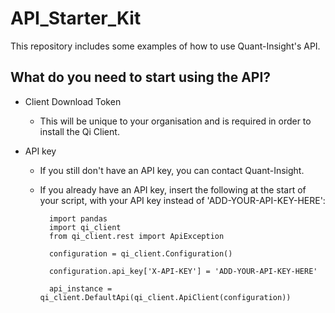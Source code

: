 # API_Starter_Kit

This repository includes some examples of how to use Quant-Insight's API. 

## What do you need to start using the API?


* Client Download Token

  * This will be unique to your organisation and is required in order to install the Qi Client. 

* API key

  * If you still don't have an API key, you can contact Quant-Insight. 
  
  * If you already have an API key, insert the following at the start of your script, with your API key instead of 'ADD-YOUR-API-KEY-HERE': 

          import pandas
          import qi_client
          from qi_client.rest import ApiException

          configuration = qi_client.Configuration()

          configuration.api_key['X-API-KEY'] = 'ADD-YOUR-API-KEY-HERE'

          api_instance = qi_client.DefaultApi(qi_client.ApiClient(configuration))



